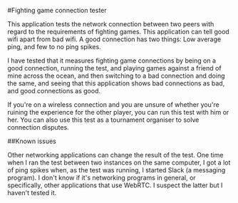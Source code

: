 
#Fighting game connection tester

This application tests the network connection between two peers with regard to
the requirements of fighting games. This application can tell good wifi apart from bad wifi.
A good connection has two things: Low average ping, and few to no ping spikes.

I have tested that it measures fighting game connections by
being on a good connection, running the test, and playing games against a friend of mine across the ocean, and then switching to a bad connection and doing the same, and seeing that this application shows bad connections as bad, and good connections as good.

If you're on a wireless connection and you are unsure of whether you're ruining the experience for the other player, you can run this test with him or her. You can also use this test as a tournament organiser to solve connection disputes.

##Known issues

Other networking applications can change the result of the test. One time when I ran the test between two instances on the same computer, I got a lot of ping spikes when, as the test was running, I started Slack (a messaging program).
I don't know if it's networking programs in general, or specifically, other applications that use WebRTC. I suspect the latter but I haven't tested it.

